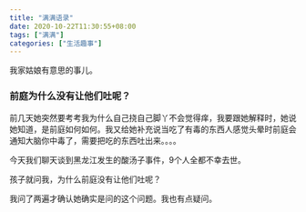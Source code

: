 ```yaml
---
title: "满满语录"
date: 2020-10-22T11:30:55+08:00
tags: ["满满"]
categories: ["生活趣事"]
---
```


我家姑娘有意思的事儿。

<!--more-->

### 前庭为什么没有让他们吐呢？

前几天她突然要考考我为什么自己挠自己脚丫不会觉得痒，我要跟她解释时，她说她知道，是前庭如何如何。我又给她补充说当吃了有毒的东西人感觉头晕时前庭会通知大脑你中毒了，需要把吃的东西吐出来。。。。

今天我们聊天谈到黑龙江发生的酸汤子事件，9个人全都不幸去世。

孩子就问我，为什么前庭没有让他们吐呢？

我问了两遍才确认她确实是问的这个问题。我也有点疑问。
